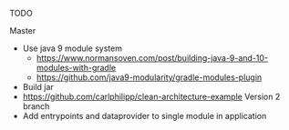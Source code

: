 TODO 

Master 
- Use java 9 module system
    - https://www.normansoven.com/post/building-java-9-and-10-modules-with-gradle
    - https://github.com/java9-modularity/gradle-modules-plugin
- Build jar
- https://github.com/carlphilipp/clean-architecture-example
Version 2 branch
- Add entrypoints and dataprovider to single module in application

